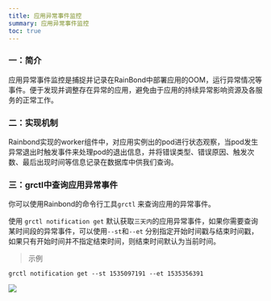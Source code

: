```yaml
---
title: 应用异常事件监控
summary: 应用异常事件监控
toc: true
---
```



### 一：简介

应用异常事件监控是捕捉并记录在RainBond中部署应用的OOM，运行异常情况等事件。便于发现并调整存在异常的应用，避免由于应用的持续异常影响资源及各服务的正常工作。



### 二：实现机制

Rainbond实现的worker组件中，对应用实例出的pod进行状态观察，当pod发生异常退出时触发事件来处理pod的退出信息，并将错误类型、错误原因、触发次数、最后出现时间等信息记录在数据库中供我们查询。



### 三：grctl中查询应用异常事件

你可以使用Rainbond的命令行工具`grctl` 来查询应用的异常事件。

使用 `grctl notification get` 默认获取`三天内`的应用异常事件，如果你需要查询某时间段的异常事件，可以使用`--st`和`--et` 分别指定开始时间戳与结束时间戳，如果只有开始时间并不指定结束时间，则结束时间默认为当前时间。

> 示例

`grctl notification get --st 1535097191 --et 1535356391`

![](https://static.goodrain.com/images/docs/3.7/monitor/service-unnormal.png)